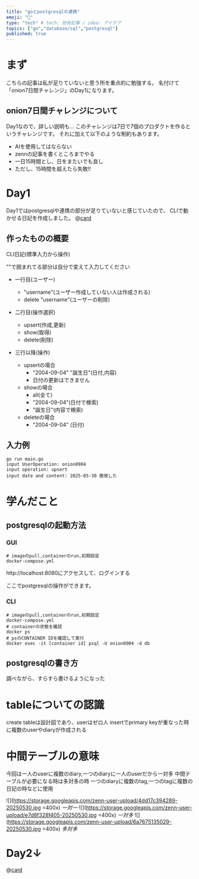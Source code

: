 ```yaml
---
title: "goとpostgresqlの連携"
emoji: "🐘"
type: "tech" # tech: 技術記事 / idea: アイデア
topics: ["go","database/sql","postgresql"]
published: true
---
```



# まず
こちらの記事は私が足りていないと思う所を重点的に勉強する。
名付けて「onion7日間チャレンジ」のDay1になります。


## onion7日間チャレンジについて
Day1なので、詳しい説明も...
このチャレンジは7日で7個のプロダクトを作るというチャレンジです。
それに加えて以下のような制約もあります。
- AIを使用してはならない
- zennの記事を書くところまでやる
- 一日15時間とし、日をまたいでも良し
- ただし、15時間を超えたら失敗!!


# Day1
Day1ではpostgresqlや連携の部分が足りていないと感じていたので、
CLIで動かせる日記を作成しました。
@[card](https://github.com/onion0904/day-one-sql)

## 作ったものの概要

CLI日記(標準入力から操作)

""で囲まれてる部分は自分で変えて入力してください

- 一行目(ユーザー)
    - "username"(ユーザー作成していない人は作成される)
    - delete "username"(ユーザーの削除)

- 二行目(操作選択)
    - upsert(作成,更新)
    - show(取得)
    - delete(削除)

- 三行以降(操作)
    - upsertの場合
        - "2004-09-04" "誕生日"(日付,内容)
        - 日付の更新はできません
    - showの場合
        - all(全て)
        - "2004-09-04"(日付で検索)
        - "誕生日"(内容で検索)
    - deleteの場合
        - "2004-09-04" (日付)

## 入力例
```
go run main.go
input UserOperation: onion0904
input operation: upsert
input date and content: 2025-05-30 徹夜した
```

# 学んだこと
## postgresqlの起動方法

### GUI

```
# imageのpull,containerのrun,初期設定
docker-compose.yml
```
http://localhost:8080にアクセスして、ログインする

ここでpostgresqlの操作ができます。

### CLI

```
# imageのpull,containerのrun,初期設定
docker-compose.yml
# containerの状態を確認 
docker ps
# psのCONTAINER IDを確認して実行
docker exec -it [container id] psql -U onion0904 -d db
```
## postgresqlの書き方
調べながら、すらすら書けるようになった

# tableについての認識
create tableは設計図であり、userはゼロ人
insertでprimary keyが重なった時に複数のuserやdiaryが作成される

# 中間テーブルの意味
今回は一人のuserに複数のdiary,一つのdiaryに一人のuserだから一対多
中間テーブルが必要になる時は多対多の時
一つのdiaryに複数のtag,一つのtagに複数の日記の時などに使用

![](https://storage.googleapis.com/zenn-user-upload/4dd17c394289-20250530.jpg =400x)
*一対一*
![](https://storage.googleapis.com/zenn-user-upload/e7d8f328f405-20250530.jpg =400x)
*一対多*
![](https://storage.googleapis.com/zenn-user-upload/6a7675135029-20250530.jpg =400x)
*多対多*


# Day2↓
@[card](https://zenn.dev/onion0904/articles/dddf46cdceccb0)